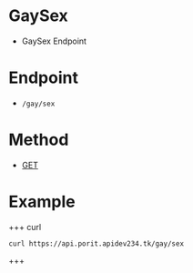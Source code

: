 # GaySex
- GaySex Endpoint

# Endpoint
- `/gay/sex` 

# Method
- [GET](https://developer.mozilla.org/en-US/docs/Web/HTTP/Methods/GET)

# Example
+++ curl
``` 
curl https://api.porit.apidev234.tk/gay/sex
``` 
+++